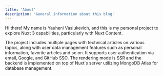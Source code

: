 ```yaml
---
title: 'About'
description: 'General information about this blog'
---
```


Hi there! My name is Yauheni Vasiukevich, and this is my personal project to explore Nuxt 3 capabilities, particularly with Nuxt Content.

The project includes multiple pages with technical articles on various topics, along with user data management features such as personal information, favorite articles and so on. It supports user authentication via email, Google, and GitHub SSO. The rendering mode is SSR and the backend is implemented on top of Nuxt's server utilizing MongoDB Atlas for database management.
